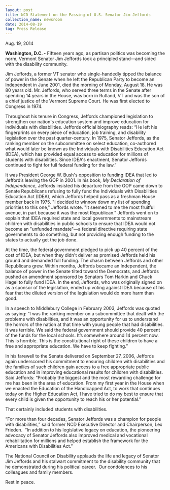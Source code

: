 ```yaml
---
layout: post
title: NCD Statement on the Passing of U.S. Senator Jim Jeffords
collection_name: newsroom
date: 2014-08-19
tag: Press Release
---
```

A﻿ug. 19, 2014

**W﻿ashington, D.C. -** Fifteen years ago, as partisan politics was becoming the norm, Vermont Senator Jim Jeffords took a principled stand—and sided with the disability community.

Jim Jeffords, a former VT senator who single-handedly tipped the balance of power in the Senate when he left the Republican Party to become an Independent in June 2001, died the morning of Monday, August 18. He was 80 years old. Mr. Jeffords, who served three terms in the Senate after spending 14 years in the House, was born in Rutland, VT and was the son of a chief justice of the Vermont Supreme Court. He was first elected to Congress in 1974.

Throughout his tenure in Congress, Jeffords championed legislation to strengthen our nation's education system and improve education for individuals with disabilities. Jeffords official biography reads: “He left his fingerprints on every piece of education, job training, and disability legislation over the past quarter-century. In 1975, Senator Jeffords, as the ranking member on the subcommittee on select education, co-authored what would later be known as the Individuals with Disabilities Education Act (IDEA), which has provided equal access to education for millions of students with disabilities. Since IDEA's enactment, Senator Jeffords continued to fight for full federal funding for the law.”

It was President George W. Bush's opposition to funding IDEA that led to Jefford’s leaving the GOP in 2001. In his book, *My Declaration of Independence*, Jeffords insisted his departure from the GOP came down to Senate Republicans refusing to fully fund the Individuals with Disabilities Education Act (IDEA), which Jeffords helped pass as a freshman House member back in 1975. "I decided to winnow down my list of spending priorities to this one," Jeffords wrote. "It seemed to me the most fruitful avenue, in part because it was the most Republican." Jeffords went on to explain that IDEA required state and local governments to mainstream children with disabilities in public schools to ensure that IDEA would not become an "unfunded mandate"—a federal directive requiring state governments to do something, but not providing enough funding to the states to actually get the job done.

At the time, the federal government pledged to pick up 40 percent of the cost of IDEA, but when they didn't deliver as promised Jeffords held his ground and demanded full funding. The chasm between Jeffords and other Republicans grew. Within months, Jeffords became an Independent, the balance of power in the Senate tilted toward the Democrats, and Jeffords pushed an amendment sponsored by Senators Tom Harkin and Chuck Hagel to fully fund IDEA. In the end, Jeffords, who was originally signed on as a sponsor of the legislation, ended up voting against IDEA because of his fear that the diluted version of the legislation would do more harm than good.

In a speech to Middlebury College in February 2003, Jeffords was quoted as saying: “I was the ranking member on a subcommittee that dealt with the problems with disabilities, and it was an opportunity for us to understand the horrors of the nation at that time with young people that had disabilities. It was terrible. We said the federal government should provide 40 percent of the funds for the local schools. It’s somewhere around 14 percent now. This is horrible. This is the constitutional right of these children to have a free and appropriate education. We have to keep fighting.”

In his farewell to the Senate delivered on September 27, 2006, Jeffords again underscored his commitment to ensuring children with disabilities and the families of such children gain access to a free appropriate public education and in improving educational results for children with disabilities. Said Jeffords: “Probably the biggest and the most rewarding challenge for me has been in the area of education. From my first year in the House when we enacted the Education of the Handicapped Act, to work that continues today on the Higher Education Act, I have tried to do my best to ensure that every child is given the opportunity to reach his or her potential.” 

That certainly included students with disabilities. 

“For more than four decades, Senator Jeffords was a champion for people with disabilities,” said former NCD Executive Director and Chairperson, Lex Frieden.  “In addition to his legislative legacy on education, the pioneering advocacy of Senator Jeffords also improved medical and vocational rehabilitation for millions and helped establish the framework for the Americans with Disabilities Act.”

The National Council on Disability applauds the life and legacy of Senator Jim Jeffords and his stalwart commitment to the disability community that he demonstrated during his political career.  Our condolences to his colleagues and family members.

Rest in peace.